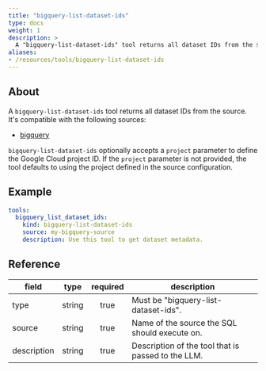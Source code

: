 ```yaml
---
title: "bigquery-list-dataset-ids"
type: docs
weight: 1
description: >
  A "bigquery-list-dataset-ids" tool returns all dataset IDs from the source.
aliases:
- /resources/tools/bigquery-list-dataset-ids
---
```


## About

A `bigquery-list-dataset-ids` tool returns all dataset IDs from the source.
It's compatible with the following sources:

- [bigquery](../../sources/bigquery.md)

`bigquery-list-dataset-ids` optionally accepts a `project` parameter to define
the Google Cloud project ID. If the `project` parameter is not provided, the
tool defaults to using the project defined in the source configuration.

## Example

```yaml
tools:
  bigquery_list_dataset_ids:
    kind: bigquery-list-dataset-ids
    source: my-bigquery-source
    description: Use this tool to get dataset metadata.
```

## Reference

| **field**   |                  **type**                  | **required** | **description**                                                                                  |
|-------------|:------------------------------------------:|:------------:|--------------------------------------------------------------------------------------------------|
| type        |                   string                   |     true     | Must be "bigquery-list-dataset-ids".                                                             |
| source      |                   string                   |     true     | Name of the source the SQL should execute on.                                                    |
| description |                   string                   |     true     | Description of the tool that is passed to the LLM.                                               |
